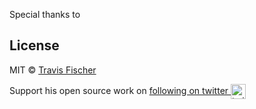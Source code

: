 Special thanks to 

## License

MIT © [Travis Fischer](https://transitivebullsh.it)

Support his open source work on <a href="https://twitter.com/transitive_bs">following on twitter <img src="https://storage.googleapis.com/saasify-assets/twitter-logo.svg" alt="twitter" height="24px" align="center"></a>
